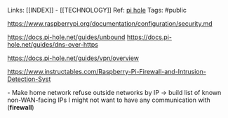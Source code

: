 Links: [[INDEX]] - [[TECHNOLOGY]]
Ref: [pi hole](https://pi-hole.net)
Tags: #public 

https://www.raspberrypi.org/documentation/configuration/security.md

https://docs.pi-hole.net/guides/unbound
https://docs.pi-hole.net/guides/dns-over-https


https://docs.pi-hole.net/guides/vpn/overview

https://www.instructables.com/Raspberry-Pi-Firewall-and-Intrusion-Detection-Syst

\- Make home network refuse outside networks by IP -> build list of known non-WAN-facing IPs I might not want to have any communication with (**firewall**) 
